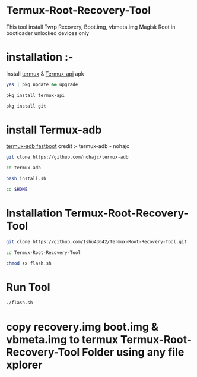 # Termux-Root-Recovery-Tool
This tool install Twrp Recovery, Boot.img, vbmeta.img Magisk Root in bootloader unlocked devices only

# installation :- 

Install [termux](https://f-droid.org/repo/com.termux_118.apk) & [Termux-api](https://f-droid.org/repo/com.termux.api_51.apk) apk
```bash
yes | pkg update && upgrade
```
```bash
pkg install termux-api
```
```bash
pkg install git
```
# install Termux-adb
[termux-adb fastboot](https://github.com/nohajc/termux-adb) credit :- termux-adb - nohajc 

```bash
git clone https://github.com/nohajc/termux-adb
```
```bash
cd termux-adb
```
```bash
bash install.sh
```
```bash
cd $HOME
```

# Installation Termux-Root-Recovery-Tool

```bash
git clone https://github.com/Ishu43642/Termux-Root-Recovery-Tool.git
```

```bash
cd Termux-Root-Recovery-Tool
```
```bash
chmod +x flash.sh
```
# Run Tool 

```bash
./flash.sh
```

# copy recovery.img boot.img & vbmeta.img to termux Termux-Root-Recovery-Tool Folder using any file xplorer 

